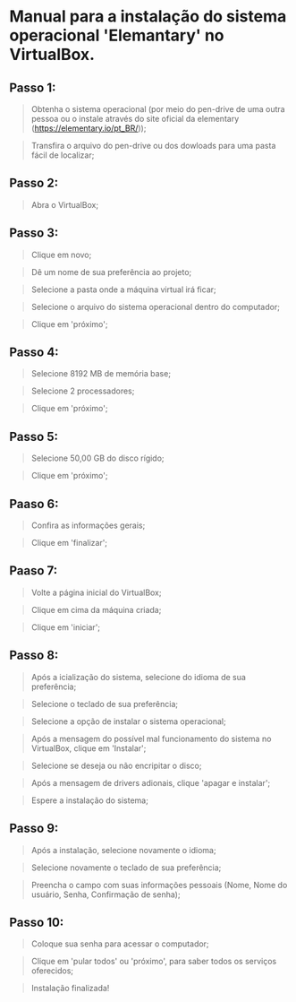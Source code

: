 # Manual para a instalação do sistema operacional 'Elemantary' no VirtualBox.

## Passo 1: 
> Obtenha o sistema operacional (por meio do pen-drive de uma outra pessoa ou o instale através do site oficial da elementary (https://elementary.io/pt_BR/));

> Transfira o arquivo do pen-drive ou dos dowloads para uma pasta fácil de localizar;

## Passo 2: 
>  Abra o VirtualBox;

## Passo 3:
> Clique em novo;

> Dê um nome de sua preferência ao projeto;

> Selecione a pasta onde a máquina virtual irá ficar;

> Selecione o arquivo do sistema operacional dentro do computador;

> Clique em 'próximo';


## Passo 4: 
> Selecione 8192 MB de memória base;

> Selecione 2 processadores;

> Clique em 'próximo';

## Passo 5:
> Selecione 50,00 GB do disco rígido;

> Clique em 'próximo';

## Paaso 6:
> Confira as informações gerais;

> Clique em 'finalizar';

## Paaso 7:
> Volte a página inicial do VirtualBox;

> Clique em cima da máquina criada;

> Clique em 'iniciar';

## Passo 8: 
> Após a icialização do sistema, selecione do idioma de sua preferência;

> Selecione o teclado de sua preferência;

> Selecione a opção de instalar o sistema operacional;

> Após a mensagem do possível mal funcionamento do sistema no VirtualBox, clique em 'Instalar';

> Selecione se deseja ou não encripitar o disco;

> Após a mensagem de drivers adionais, clique 'apagar e instalar';

> Espere a instalação do sistema;

## Passo 9:
> Após a instalação, selecione novamente o idioma;

> Selecione novamente o teclado de sua preferência;

> Preencha o campo com suas informações pessoais (Nome, Nome do usuário, Senha, Confirmação de senha);

## Passo 10:
> Coloque sua senha para acessar o computador;

> Clique em 'pular todos' ou 'próximo', para saber todos os serviços oferecidos;

> Instalação finalizada!
